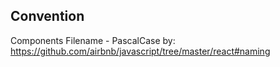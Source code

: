 ## Convention

Components Filename - PascalCase
by: https://github.com/airbnb/javascript/tree/master/react#naming
